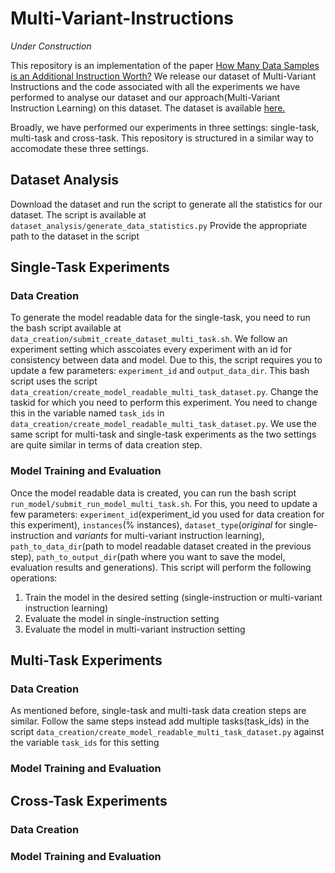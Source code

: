 # Multi-Variant-Instructions
*Under Construction*

This repository is an implementation of the paper [How Many Data Samples is an Additional Instruction Worth?](https://arxiv.org/pdf/2203.09161.pdf)
We release our dataset of Multi-Variant Instructions and the code associated with all the experiments we have performed to analyse our dataset and our approach(Multi-Variant Instruction Learning) on this dataset. The dataset is available [here.](https://drive.google.com/drive/folders/1jDmfU7nuTXOLEXXsr27zFmLBM-qp8gQT?usp=sharing)

Broadly, we have performed our experiments in three settings: single-task, multi-task and cross-task. This repository is structured in a similar way to accomodate these three settings.
## Dataset Analysis
Download the dataset and run the script to generate all the statistics for our dataset. The script is available at `dataset_analysis/generate_data_statistics.py`
Provide the appropriate path to the dataset in the script
## Single-Task Experiments
### Data Creation
To generate the model readable data for the single-task, you need to run the bash script available at `data_creation/submit_create_dataset_multi_task.sh`. We follow an experiment setting which asscoiates every experiment with an id for consistency between data and model. Due to this, the script requires you to update a few parameters: 
`experiment_id` and `output_data_dir`. This bash script uses the script `data_creation/create_model_readable_multi_task_dataset.py`. Change the taskid for which you need to perform this experiment. You need to change this in the variable named `task_ids` in `data_creation/create_model_readable_multi_task_dataset.py`. We use the same script for multi-task and single-task experiments as the two settings are quite similar in terms of data creation step.
### Model Training and Evaluation
Once the model readable data is created, you can run the bash script `run_model/submit_run_model_multi_task.sh`. For this, you need to update a few parameters: `experiment_id`(experiment_id you used for data creation for this experiment), `instances`(% instances), `dataset_type`(*original* for single-instruction and *variants* for multi-variant instruction learning), `path_to_data_dir`(path to model readable dataset created in the previous step), `path_to_output_dir`(path where you want to save the model, evaluation results and generations). This script will perform the following operations:

 1. Train the model in the desired setting (single-instruction or multi-variant instruction learning)
 2. Evaluate the model in single-instruction setting
 3. Evaluate the model in multi-variant instruction setting

## Multi-Task Experiments
### Data Creation
As mentioned before, single-task and multi-task data creation steps are similar. Follow the same steps instead add multiple tasks(task_ids) in the script `data_creation/create_model_readable_multi_task_dataset.py` against the variable `task_ids` for this setting
### Model Training and Evaluation

## Cross-Task Experiments
### Data Creation
### Model Training and Evaluation





